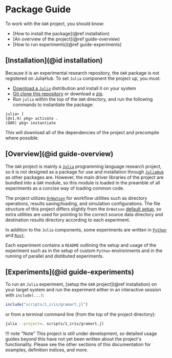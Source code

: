 # Package Guide

To work with the `OAR` project, you should know:

- [How to install the package](@ref installation)
- [An overview of the project](@ref guide-overview)
- [How to run experiments](@ref guide-experiments)

## [Installation](@id installation)

Because it is an experimental research repository, the `OAR` package is not registered on JuliaHub.
To set `Julia` component the project up, you must:

- [Download a `Julia`](https://julialang.org/downloads/) distribution and install it on your system
- [Git clone this repository](https://github.com/AP6YC/OAR) or download a [zip](https://github.com/AP6YC/OAR/archive/refs/heads/main.zip).
- Run `julia` within the top of the `OAR` directory, and run the following commands to instantiate the package:

```julia-repl
julia> ]
(@v1.9) pkg> activate .
(OAR) pkg> instantiate
```

This will download all of the dependencies of the project and precompile where possible.

## [Overview](@id guide-overview)

The `OAR` project is mainly a [`Julia`](https://julialang.org/) programming language research project, so it is not designed as a package for use and installation through [`JuliaHub`](https://juliahub.com/ui/Packages) as other packages are.
However, the main driver libraries of the project are bundled into a `OAR` module, so this module is loaded in the preamble of all experiments as a concise way of loading common code.

The project utilizes [`DrWatson`](https://juliadynamics.github.io/DrWatson.jl/dev/) for workflow utilities such as directory operations, results saving/loading, and simulation configurations.
The file structure of this project differs slightly from the `DrWatson` [default setup](https://juliadynamics.github.io/DrWatson.jl/dev/project/l), so extra utilities are used for pointing to the correct source data directory and destination results directory according to each experiment.

In addition to the `Julia` components, some experiments are written in [`Python`](https://www.python.org/) and [`Rust`](https://www.rust-lang.org/).

Each experiment contains a `README` outlining the setup and usage of the experiment such as in the setup of custom `Python` environments and in the running of parallel and distibuted experiments.

## [Experiments](@id guide-experiments)

To run an `Julia` experiment, [setup the `OAR` project](@ref installation) on your target system and run the experiment either in an interactive session with `include(...)`:

```julia
include("scripts/1_iris/gramart.jl")
```

or from a terminal command line (from the top of the project directory):

```sh
julia --project=. scripts/1_iris/gramart.jl
```

!!! note "Note"
    This project is still under development, so detailed usage guides beyond this have not yet been written about the project's functionality.
    Please see the other sections of this documentation for examples, definition indices, and more.
